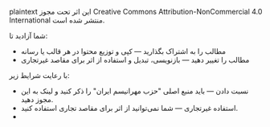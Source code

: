 plaintext
این اثر تحت مجوز Creative Commons Attribution-NonCommercial 4.0 International منتشر شده است.

شما آزادید تا:
- مطالب را به اشتراک بگذارید — کپی و توزیع محتوا در هر قالب یا رسانه
- مطالب را تغییر دهید — بازنویسی، تبدیل و استفاده از اثر برای مقاصد غیرتجاری

با رعایت شرایط زیر:
- نسبت دادن — باید منبع اصلی "حزب مهرانیسم ایران" را ذکر کنید و لینک به این مجوز دهید.
- استفاده غیرتجاری — شما نمی‌توانید از اثر برای مقاصد تجاری استفاده کنید.
- 
